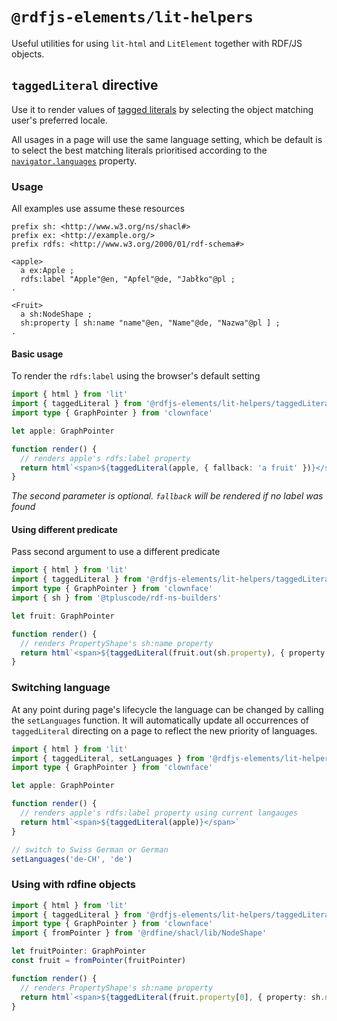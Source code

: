 # `@rdfjs-elements/lit-helpers`

Useful utilities for using `lit-html` and `LitElement` together with RDF/JS objects.

## `taggedLiteral` directive

Use it to render values of [tagged literals](https://www.w3.org/TR/rdf11-concepts/#section-Graph-Literal) by 
selecting the object matching user's preferred locale.

All usages in a page will use the same language setting, which be default is to select the best matching literals 
prioritised according to the [`navigator.languages`](https://developer.mozilla.org/en-US/docs/Web/API/Navigator/languages) 
property.

### Usage

All examples use assume these resources

```turtle
prefix sh: <http://www.w3.org/ns/shacl#>
prefix ex: <http://example.org/>
prefix rdfs: <http://www.w3.org/2000/01/rdf-schema#>

<apple>
  a ex:Apple ;
  rdfs:label "Apple"@en, "Apfel"@de, "Jabłko"@pl ;
.

<Fruit>
  a sh:NodeShape ;
  sh:property [ sh:name "name"@en, "Name"@de, "Nazwa"@pl ] ;
.
```

#### Basic usage

To render the `rdfs:label` using the browser's default setting

```ts
import { html } from 'lit'
import { taggedLiteral } from '@rdfjs-elements/lit-helpers/taggedLiteral.js'
import type { GraphPointer } from 'clownface'

let apple: GraphPointer

function render() {
  // renders apple's rdfs:label property
  return html`<span>${taggedLiteral(apple, { fallback: 'a fruit' })}</span>`
}
```

_The second parameter is optional. `fallback` will be rendered if no label was found_

#### Using different predicate

Pass second argument to use a different predicate

```ts
import { html } from 'lit'
import { taggedLiteral } from '@rdfjs-elements/lit-helpers/taggedLiteral.js'
import type { GraphPointer } from 'clownface'
import { sh } from '@tpluscode/rdf-ns-builders'

let fruit: GraphPointer

function render() {
  // renders PropertyShape's sh:name property
  return html`<span>${taggedLiteral(fruit.out(sh.property), { property: sh.name })}</span>`
}
```

### Switching language

At any point during page's lifecycle the language can be changed by calling the `setLanguages` function. It will 
automatically update all occurrences of `taggedLiteral` directing on a page to reflect the new priority of languages.

```ts
import { html } from 'lit'
import { taggedLiteral, setLanguages } from '@rdfjs-elements/lit-helpers/taggedLiteral.js'
import type { GraphPointer } from 'clownface'

let apple: GraphPointer

function render() {
  // renders apple's rdfs:label property using current langauges
  return html`<span>${taggedLiteral(apple)}</span>`
}

// switch to Swiss German or German
setLanguages('de-CH', 'de')
```

### Using with rdfine objects

```ts
import { html } from 'lit'
import { taggedLiteral } from '@rdfjs-elements/lit-helpers/taggedLiteral.js'
import type { GraphPointer } from 'clownface'
import { fromPointer } from '@rdfine/shacl/lib/NodeShape'

let fruitPointer: GraphPointer
const fruit = fromPointer(fruitPointer)

function render() {
  // renders PropertyShape's sh:name property
  return html`<span>${taggedLiteral(fruit.property[0], { property: sh.name })}</span>`
}
```
